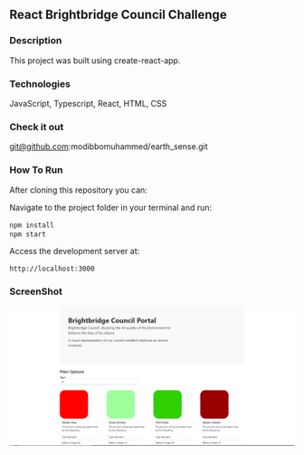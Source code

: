 ## React Brightbridge Council Challenge 


### Description
This project was built using create-react-app. 

### Technologies
JavaScript, Typescript, React, HTML, CSS

### Check it out
git@github.com:modibbomuhammed/earth_sense.git

### How To Run

After cloning this repository you can:

Navigate to the project folder in your terminal and run:
```
npm install
npm start
```

Access the development server at:
```
http://localhost:3000
```
### ScreenShot
![Alt text](https://github.com/modibbomuhammed/earth_sense/blob/8b3b133f3042f1ccb66fa3b590acc8aac0177a95/portal.PNG)

